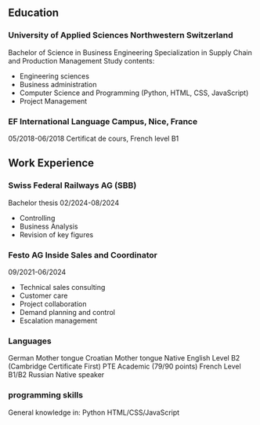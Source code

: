 ## Education
### University of Applied Sciences Northwestern Switzerland
Bachelor of Science in Business Engineering
Specialization in Supply Chain and Production Management
Study contents:
- Engineering sciences
- Business administration
- Computer Science and Programming (Python, HTML, CSS, JavaScript)
- Project Management

### EF International Language Campus, Nice, France
05/2018-06/2018
Certificat de cours, French level B1

## Work Experience
### Swiss Federal Railways AG (SBB) 
Bachelor thesis
02/2024-08/2024
- Controlling
- Business Analysis
- Revision of key figures

### Festo AG Inside Sales and Coordinator
09/2021-06/2024
- Technical sales consulting
- Customer care
- Project collaboration
- Demand planning and control
- Escalation management

### Languages
German 
Mother tongue
Croatian
Mother tongue
Native English 
Level B2 (Cambridge Certificate First)
PTE Academic (79/90 points)
French
Level B1/B2
Russian
Native speaker

### programming skills
General knowledge in:
Python 
HTML/CSS/JavaScript
